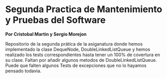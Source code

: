 # Segunda Practica de Mantenimiento y Pruebas del Software
**Por Cristobal Martin y Sergio Morejon**

Repositorio de la segunda prática de la asiganatura donde hemos implementado la clase DequeNode, DoubleLinkedListQueue y hemos realizado los tests correspondientes hasta tener un 100% de covertura en su clase. 
Faltan por añadir algunos metodos de  DoubleLinkedListQueue.
Puede que falten algunos Tests de excepciones que no lo hayamos pensado todavia.
